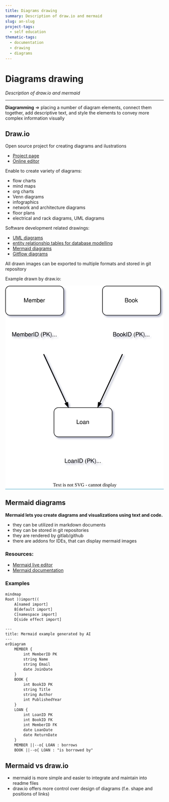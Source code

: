 ```yaml
---
title: Diagrams drawing
summary: Description of draw.io and mermaid
slug: an-slug
project-tags: 
  - self education
thematic-tags:
  - documentation
  - drawing
  - diagrams
---
```


# Diagrams drawing

*Description of draw.io and mermaid*

---
**Diagramming** => placing a number of diagram elements, connect them together, add descriptive text, and style the elements to convey more complex information visually

## Draw.io

Open source project for creating diagrams and ilustrations

- [Project page](https://www.drawio.com/)
- [Online editor](https://app.diagrams.net/)

Enable to create variety of diagrams:
- flow charts
- mind maps
- org charts
- Venn diagrams
- infographics
- network and architecture diagrams
- floor plans
- electrical and rack diagrams, UML diagrams

Software development related drawings:
- [UML diagrams](https://www.drawio.com/blog/uml-2-5.html)
- [entity relationship tables for database modelling](https://www.drawio.com/blog/entity-relationship-tables.html)
- [Mermaid diagrams](https://www.drawio.com/blog/mermaid-diagrams.html)
- [Gitflow diagrams](https://www.drawio.com/blog/gitflow-diagram)

All drawn images can be exported to multiple formats and stored in git repository

Example drawn by draw.io:

<div style="background-color: lightblue; display: inline-block;">
  <img src="../assets/draw.io-diagram.svg" alt="Diagram" />
</div>


## Mermaid diagrams
**Mermaid lets you create diagrams and visualizations using text and code.**
- they can be utilized in markdown documents
- they can be stored in git repositories
- they are rendered by gitlab/github
- there are addons for IDEs, that can display mermaid images

### Resources:
- [Mermaid live editor](https://mermaid.js.org/intro/syntax-reference.html#mermaid-live-editor)
- [Mermaid documentation](https://mermaid.js.org/)

### Examples
```mermaid
mindmap
Root ))import((
    A[named import] 
    B[default import]
    C[namespace import]
    D[side effect import]
```
```mermaid
---
title: Mermaid example generated by AI
---
erDiagram
    MEMBER {
        int MemberID PK
        string Name
        string Email
        date JoinDate
    }
    BOOK {
        int BookID PK
        string Title
        string Author
        int PublishedYear
    }
    LOAN {
        int LoanID PK
        int BookID FK
        int MemberID FK
        date LoanDate
        date ReturnDate
    }
    MEMBER ||--o{ LOAN : borrows
    BOOK ||--o{ LOAN : "is borrowed by"
```

## Mermaid vs draw.io
- mermaid is more simple and easier to integrate and maintain into readme files
- draw.io offers more control over design of diagrams (f.e. shape and positions of links)